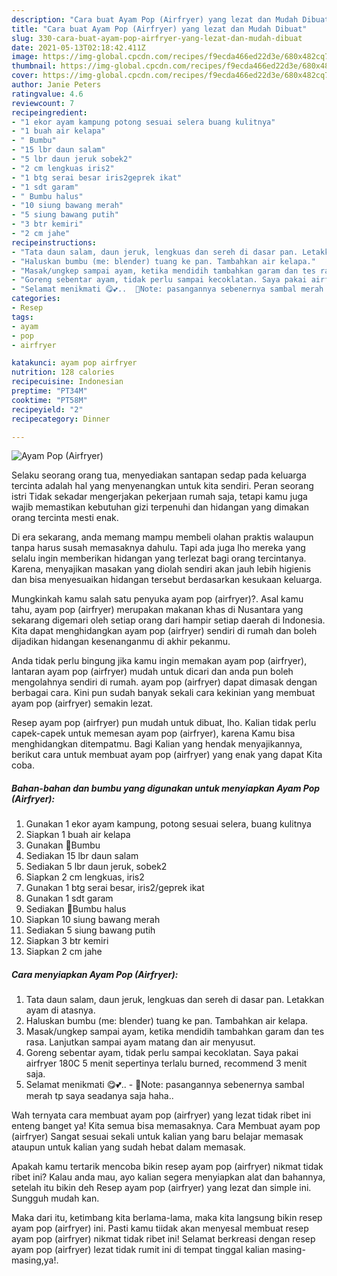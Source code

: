 ```yaml
---
description: "Cara buat Ayam Pop (Airfryer) yang lezat dan Mudah Dibuat"
title: "Cara buat Ayam Pop (Airfryer) yang lezat dan Mudah Dibuat"
slug: 330-cara-buat-ayam-pop-airfryer-yang-lezat-dan-mudah-dibuat
date: 2021-05-13T02:18:42.411Z
image: https://img-global.cpcdn.com/recipes/f9ecda466ed22d3e/680x482cq70/ayam-pop-airfryer-foto-resep-utama.jpg
thumbnail: https://img-global.cpcdn.com/recipes/f9ecda466ed22d3e/680x482cq70/ayam-pop-airfryer-foto-resep-utama.jpg
cover: https://img-global.cpcdn.com/recipes/f9ecda466ed22d3e/680x482cq70/ayam-pop-airfryer-foto-resep-utama.jpg
author: Janie Peters
ratingvalue: 4.6
reviewcount: 7
recipeingredient:
- "1 ekor ayam kampung potong sesuai selera buang kulitnya"
- "1 buah air kelapa"
- " Bumbu"
- "15 lbr daun salam"
- "5 lbr daun jeruk sobek2"
- "2 cm lengkuas iris2"
- "1 btg serai besar iris2geprek ikat"
- "1 sdt garam"
- " Bumbu halus"
- "10 siung bawang merah"
- "5 siung bawang putih"
- "3 btr kemiri"
- "2 cm jahe"
recipeinstructions:
- "Tata daun salam, daun jeruk, lengkuas dan sereh di dasar pan. Letakkan ayam di atasnya."
- "Haluskan bumbu (me: blender) tuang ke pan. Tambahkan air kelapa."
- "Masak/ungkep sampai ayam, ketika mendidih tambahkan garam dan tes rasa. Lanjutkan sampai ayam matang dan air menyusut."
- "Goreng sebentar ayam, tidak perlu sampai kecoklatan. Saya pakai airfryer 180C 5 menit sepertinya terlalu burned, recommend 3 menit saja."
- "Selamat menikmati 😋💕..  🔅Note: pasangannya sebenernya sambal merah tp saya seadanya saja haha.."
categories:
- Resep
tags:
- ayam
- pop
- airfryer

katakunci: ayam pop airfryer 
nutrition: 128 calories
recipecuisine: Indonesian
preptime: "PT34M"
cooktime: "PT58M"
recipeyield: "2"
recipecategory: Dinner

---
```



![Ayam Pop (Airfryer)](https://img-global.cpcdn.com/recipes/f9ecda466ed22d3e/680x482cq70/ayam-pop-airfryer-foto-resep-utama.jpg)

Selaku seorang orang tua, menyediakan santapan sedap pada keluarga tercinta adalah hal yang menyenangkan untuk kita sendiri. Peran seorang istri Tidak sekadar mengerjakan pekerjaan rumah saja, tetapi kamu juga wajib memastikan kebutuhan gizi terpenuhi dan hidangan yang dimakan orang tercinta mesti enak.

Di era  sekarang, anda memang mampu membeli olahan praktis walaupun tanpa harus susah memasaknya dahulu. Tapi ada juga lho mereka yang selalu ingin memberikan hidangan yang terlezat bagi orang tercintanya. Karena, menyajikan masakan yang diolah sendiri akan jauh lebih higienis dan bisa menyesuaikan hidangan tersebut berdasarkan kesukaan keluarga. 



Mungkinkah kamu salah satu penyuka ayam pop (airfryer)?. Asal kamu tahu, ayam pop (airfryer) merupakan makanan khas di Nusantara yang sekarang digemari oleh setiap orang dari hampir setiap daerah di Indonesia. Kita dapat menghidangkan ayam pop (airfryer) sendiri di rumah dan boleh dijadikan hidangan kesenanganmu di akhir pekanmu.

Anda tidak perlu bingung jika kamu ingin memakan ayam pop (airfryer), lantaran ayam pop (airfryer) mudah untuk dicari dan anda pun boleh mengolahnya sendiri di rumah. ayam pop (airfryer) dapat dimasak dengan berbagai cara. Kini pun sudah banyak sekali cara kekinian yang membuat ayam pop (airfryer) semakin lezat.

Resep ayam pop (airfryer) pun mudah untuk dibuat, lho. Kalian tidak perlu capek-capek untuk memesan ayam pop (airfryer), karena Kamu bisa menghidangkan ditempatmu. Bagi Kalian yang hendak menyajikannya, berikut cara untuk membuat ayam pop (airfryer) yang enak yang dapat Kita coba.

<!--inarticleads1-->

##### Bahan-bahan dan bumbu yang digunakan untuk menyiapkan Ayam Pop (Airfryer):

1. Gunakan 1 ekor ayam kampung, potong sesuai selera, buang kulitnya
1. Siapkan 1 buah air kelapa
1. Gunakan  🔅Bumbu
1. Sediakan 15 lbr daun salam
1. Sediakan 5 lbr daun jeruk, sobek2
1. Siapkan 2 cm lengkuas, iris2
1. Gunakan 1 btg serai besar, iris2/geprek ikat
1. Gunakan 1 sdt garam
1. Sediakan  🔅Bumbu halus
1. Siapkan 10 siung bawang merah
1. Sediakan 5 siung bawang putih
1. Siapkan 3 btr kemiri
1. Siapkan 2 cm jahe




<!--inarticleads2-->

##### Cara menyiapkan Ayam Pop (Airfryer):

1. Tata daun salam, daun jeruk, lengkuas dan sereh di dasar pan. Letakkan ayam di atasnya.
1. Haluskan bumbu (me: blender) tuang ke pan. Tambahkan air kelapa.
1. Masak/ungkep sampai ayam, ketika mendidih tambahkan garam dan tes rasa. Lanjutkan sampai ayam matang dan air menyusut.
1. Goreng sebentar ayam, tidak perlu sampai kecoklatan. Saya pakai airfryer 180C 5 menit sepertinya terlalu burned, recommend 3 menit saja.
1. Selamat menikmati 😋💕..  - 🔅Note: pasangannya sebenernya sambal merah tp saya seadanya saja haha..




Wah ternyata cara membuat ayam pop (airfryer) yang lezat tidak ribet ini enteng banget ya! Kita semua bisa memasaknya. Cara Membuat ayam pop (airfryer) Sangat sesuai sekali untuk kalian yang baru belajar memasak ataupun untuk kalian yang sudah hebat dalam memasak.

Apakah kamu tertarik mencoba bikin resep ayam pop (airfryer) nikmat tidak ribet ini? Kalau anda mau, ayo kalian segera menyiapkan alat dan bahannya, setelah itu bikin deh Resep ayam pop (airfryer) yang lezat dan simple ini. Sungguh mudah kan. 

Maka dari itu, ketimbang kita berlama-lama, maka kita langsung bikin resep ayam pop (airfryer) ini. Pasti kamu tiidak akan menyesal membuat resep ayam pop (airfryer) nikmat tidak ribet ini! Selamat berkreasi dengan resep ayam pop (airfryer) lezat tidak rumit ini di tempat tinggal kalian masing-masing,ya!.

